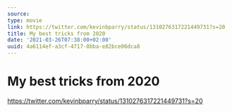 ```yaml
---
source:
type: movie
link: https://twitter.com/kevinbparry/status/1310276317221449731?s=20
title: My best tricks from 2020
date: '2021-03-26T07:38:00+02:00'
uuid: 4a6114ef-a3cf-4717-8bba-e82bce06dca8
---
```


# My best tricks from 2020
https://twitter.com/kevinbparry/status/1310276317221449731?s=20